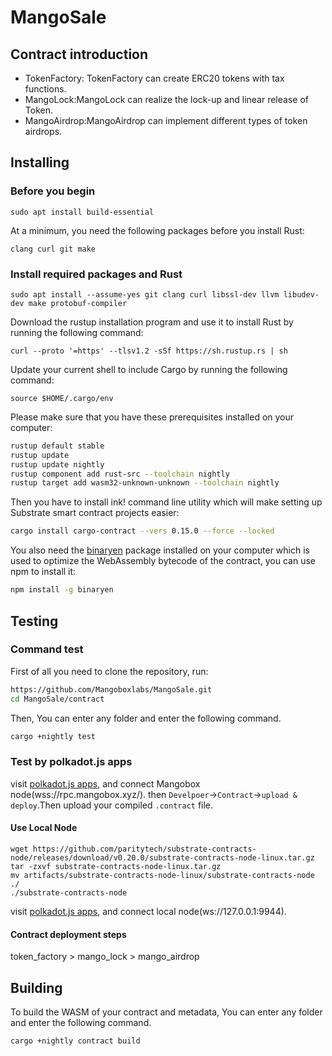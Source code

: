 # MangoSale
## Contract introduction
- TokenFactory: TokenFactory can create ERC20 tokens with tax functions.
- MangoLock:MangoLock can realize the lock-up and linear release of Token.
- MangoAirdrop:MangoAirdrop can implement different types of token airdrops.


## Installing
### Before you begin
```
sudo apt install build-essential
```

At a minimum, you need the following packages before you install Rust:

```
clang curl git make
```
### Install required packages and Rust
```
sudo apt install --assume-yes git clang curl libssl-dev llvm libudev-dev make protobuf-compiler
```

Download the rustup installation program and use it to install Rust by running the following command:
```
curl --proto '=https' --tlsv1.2 -sSf https://sh.rustup.rs | sh
```
Update your current shell to include Cargo by running the following command:
```
source $HOME/.cargo/env
```
Please make sure that you have these prerequisites installed on your computer:

```bash
rustup default stable
rustup update
rustup update nightly
rustup component add rust-src --toolchain nightly
rustup target add wasm32-unknown-unknown --toolchain nightly
```

Then you have to install ink! command line utility which will make setting up Substrate smart contract projects easier:

```bash
cargo install cargo-contract --vers 0.15.0 --force --locked
```

You also need the [binaryen](https://github.com/WebAssembly/binaryen) package installed on your computer which is used to optimize the WebAssembly bytecode of the contract, you can use npm to install it:

```bash
npm install -g binaryen
```

## Testing
### Command  test
First of all you need to clone the repository, run:

```bash
https://github.com/Mangoboxlabs/MangoSale.git
cd MangoSale/contract
```

Then, You can enter any folder and enter the following command.

```bash
cargo +nightly test
```
### Test by polkadot.js apps
visit [polkadot.js apps](https://polkadot.js.org/apps/), and connect Mangobox node(wss://rpc.mangobox.xyz/).
then `Develpoer`->`Contract`->`upload & deploy`.Then upload your compiled `.contract` file.
#### Use Local Node
```
wget https://github.com/paritytech/substrate-contracts-node/releases/download/v0.20.0/substrate-contracts-node-linux.tar.gz
tar -zxvf substrate-contracts-node-linux.tar.gz
mv artifacts/substrate-contracts-node-linux/substrate-contracts-node ./
./substrate-contracts-node
```
visit [polkadot.js apps](https://polkadot.js.org/apps/), and connect local node(ws://127.0.0.1:9944).

#### Contract deployment steps
token_factory > mango_lock > mango_airdrop

## Building

To build the WASM of your contract and metadata, You can enter any folder and enter the following command.
```bash
cargo +nightly contract build
```

